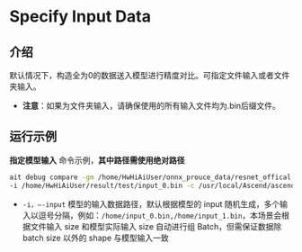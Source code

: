 # Specify Input Data


## 介绍

默认情况下，构造全为0的数据送入模型进行精度对比。可指定文件输入或者文件夹输入。
- **注意**：如果为文件夹输入，请确保使用的所有输入文件均为.bin后缀文件。

## 运行示例

**指定模型输入** 命令示例，**其中路径需使用绝对路径**
  ```sh
  ait debug compare -gm /home/HwHiAiUser/onnx_prouce_data/resnet_offical.onnx -om /home/HwHiAiUser/onnx_prouce_data/model/resnet50.om \
  -i /home/HwHiAiUser/result/test/input_0.bin -c /usr/local/Ascend/ascend-toolkit/latest -o /home/HwHiAiUser/result/test
  ```
  - `-i，–-input` 模型的输入数据路径，默认根据模型的 input 随机生成，多个输入以逗号分隔，例如：`/home/input_0.bin,/home/input_1.bin`，本场景会根据文件输入 size 和模型实际输入 size 自动进行组 Batch，但需保证数据除 batch size 以外的 shape 与模型输入一致

